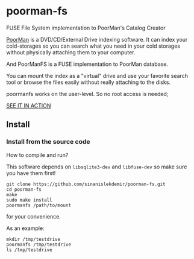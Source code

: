 # poorman-fs
FUSE File System implementation to PoorMan's Catalog Creator

[PoorMan](https://github.com/sinanislekdemir/poorman) is a DVD/CD/External Drive
indexing software. It can index your cold-storages so you can search what you need
in your cold storages without physically attaching them to your computer.

And PoorManFS is a FUSE implementation to PoorMan database.

You can mount the index as a "virtual" drive and use your favorite search tool
or browse the files easily without really attaching to the disks.

poormanfs works on the user-level. So no root access is needed;

[SEE IT IN ACTION](https://github.com/sinanislekdemir/poorman-fs)

## Install

### Install from the source code
How to compile and run?

This software depends on `libsqlite3-dev` and `libfuse-dev` so make sure you have them first!

```
git clone https://github.com/sinanislekdemir/poorman-fs.git
cd poorman-fs
make
sudo make install
poormanfs /path/to/mount
```

for your convenience.

As an example:

```
mkdir /tmp/testdrive
poormanfs /tmp/testdrive
ls /tmp/testdrive
```
